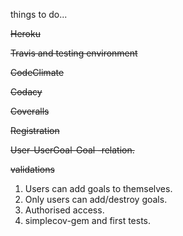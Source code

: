 things to do...

~~Heroku~~

~~Travis and testing environment~~

~~CodeClimate~~

~~Codacy~~

~~Coveralls~~

~~Registration~~

~~User-UserGoal-Goal -relation.~~

~~validations~~

1. Users can add goals to themselves.
2. Only users can add/destroy goals.
3. Authorised access.
4. simplecov-gem and first tests.
